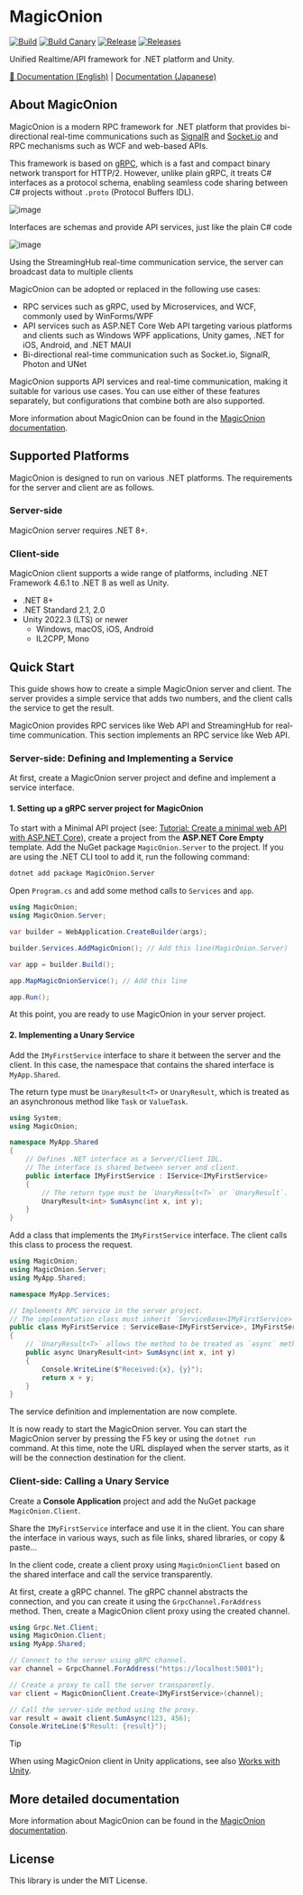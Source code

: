# MagicOnion
[![Build](https://github.com/Cysharp/MagicOnion/actions/workflows/build.yml/badge.svg)](https://github.com/Cysharp/MagicOnion/actions/workflows/build.yml) [![Build Canary](https://github.com/Cysharp/MagicOnion/actions/workflows/build-canary.yml/badge.svg)](https://github.com/Cysharp/MagicOnion/actions/workflows/build-canary.yml) [![Release](https://github.com/Cysharp/MagicOnion/actions/workflows/release.yml/badge.svg)](https://github.com/Cysharp/MagicOnion/actions/workflows/release.yml) [![Releases](https://img.shields.io/github/release/Cysharp/MagicOnion.svg)](https://github.com/Cysharp/MagicOnion/releases)

Unified Realtime/API framework for .NET platform and Unity.

[📖 Documentation (English)](https://cysharp.github.io/MagicOnion/) | [Documentation (Japanese)](https://cysharp.github.io/MagicOnion/ja/)

## About MagicOnion
MagicOnion is a modern RPC framework for .NET platform that provides bi-directional real-time communications such as [SignalR](https://github.com/aspnet/AspNetCore/tree/master/src/SignalR) and [Socket.io](https://socket.io/) and RPC mechanisms such as WCF and web-based APIs.

This framework is based on [gRPC](https://grpc.io/), which is a fast and compact binary network transport for HTTP/2. However, unlike plain gRPC, it treats C# interfaces as a protocol schema, enabling seamless code sharing between C# projects without `.proto` (Protocol Buffers IDL).

![image](https://user-images.githubusercontent.com/46207/50965239-c4fdb000-1514-11e9-8365-304c776ffd77.png)

Interfaces are schemas and provide API services, just like the plain C# code

![image](https://user-images.githubusercontent.com/46207/50965825-7bae6000-1516-11e9-9501-dc91582f4d1b.png)

Using the StreamingHub real-time communication service, the server can broadcast data to multiple clients

MagicOnion can be adopted or replaced in the following use cases:

- RPC services such as gRPC, used by Microservices, and WCF, commonly used by WinForms/WPF
- API services such as ASP.NET Core Web API targeting various platforms and clients such as Windows WPF applications, Unity games, .NET for iOS, Android, and .NET MAUI
- Bi-directional real-time communication such as Socket.io, SignalR, Photon and UNet

MagicOnion supports API services and real-time communication, making it suitable for various use cases. You can use either of these features separately, but configurations that combine both are also supported.

More information about MagicOnion can be found in the [MagicOnion documentation](https://cysharp.github.io/MagicOnion/).

## Supported Platforms

MagicOnion is designed to run on various .NET platforms. The requirements for the server and client are as follows.

### Server-side

MagicOnion server requires .NET 8+.

### Client-side

MagicOnion client supports a wide range of platforms, including .NET Framework 4.6.1 to .NET 8 as well as Unity.

- .NET 8+
- .NET Standard 2.1, 2.0
- Unity 2022.3 (LTS) or newer
    - Windows, macOS, iOS, Android
    - IL2CPP, Mono


## Quick Start
This guide shows how to create a simple MagicOnion server and client. The server provides a simple service that adds two numbers, and the client calls the service to get the result.

MagicOnion provides RPC services like Web API and StreamingHub for real-time communication. This section implements an RPC service like Web API.

### Server-side: Defining and Implementing a Service

At first, create a MagicOnion server project and define and implement a service interface.

#### 1. Setting up a gRPC server project for MagicOnion

To start with a Minimal API project (see: [Tutorial: Create a minimal web API with ASP.NET Core](https://learn.microsoft.com/en-us/aspnet/core/tutorials/min-web-api)), create a project from the **ASP.NET Core Empty** template. Add the NuGet package `MagicOnion.Server` to the project. If you are using the .NET CLI tool to add it, run the following command:

```bash
dotnet add package MagicOnion.Server
```

Open `Program.cs` and add some method calls to `Services` and `app`.

```csharp
using MagicOnion;
using MagicOnion.Server;

var builder = WebApplication.CreateBuilder(args);

builder.Services.AddMagicOnion(); // Add this line(MagicOnion.Server)

var app = builder.Build();

app.MapMagicOnionService(); // Add this line

app.Run();
```

At this point, you are ready to use MagicOnion in your server project.

#### 2. Implementing a Unary Service

Add the `IMyFirstService` interface to share it between the server and the client. In this case, the namespace that contains the shared interface is `MyApp.Shared`.

The return type must be `UnaryResult<T>` or `UnaryResult`, which is treated as an asynchronous method like `Task` or `ValueTask`.

```csharp
using System;
using MagicOnion;

namespace MyApp.Shared
{
    // Defines .NET interface as a Server/Client IDL.
    // The interface is shared between server and client.
    public interface IMyFirstService : IService<IMyFirstService>
    {
        // The return type must be `UnaryResult<T>` or `UnaryResult`.
        UnaryResult<int> SumAsync(int x, int y);
    }
}
```

Add a class that implements the `IMyFirstService` interface. The client calls this class to process the request.

```csharp
using MagicOnion;
using MagicOnion.Server;
using MyApp.Shared;

namespace MyApp.Services;

// Implements RPC service in the server project.
// The implementation class must inherit `ServiceBase<IMyFirstService>` and `IMyFirstService`
public class MyFirstService : ServiceBase<IMyFirstService>, IMyFirstService
{
    // `UnaryResult<T>` allows the method to be treated as `async` method.
    public async UnaryResult<int> SumAsync(int x, int y)
    {
        Console.WriteLine($"Received:{x}, {y}");
        return x + y;
    }
}
```

The service definition and implementation are now complete.

It is now ready to start the MagicOnion server. You can start the MagicOnion server by pressing the F5 key or using the `dotnet run` command. At this time, note the URL displayed when the server starts, as it will be the connection destination for the client.

### Client-side: Calling a Unary Service

Create a **Console Application** project and add the NuGet package `MagicOnion.Client`.


Share the `IMyFirstService` interface and use it in the client. You can share the interface in various ways, such as file links, shared libraries, or copy & paste...

In the client code, create a client proxy using `MagicOnionClient` based on the shared interface and call the service transparently.

At first, create a gRPC channel. The gRPC channel abstracts the connection, and you can create it using the `GrpcChannel.ForAddress` method. Then, create a MagicOnion client proxy using the created channel.

```csharp
using Grpc.Net.Client;
using MagicOnion.Client;
using MyApp.Shared;

// Connect to the server using gRPC channel.
var channel = GrpcChannel.ForAddress("https://localhost:5001");

// Create a proxy to call the server transparently.
var client = MagicOnionClient.Create<IMyFirstService>(channel);

// Call the server-side method using the proxy.
var result = await client.SumAsync(123, 456);
Console.WriteLine($"Result: {result}");
```

> [!TIP]
> When using MagicOnion client in Unity applications, see also [Works with Unity](https://cysharp.github.io/MagicOnion/installation/unity).

## More detailed documentation
More information about MagicOnion can be found in the [MagicOnion documentation](https://cysharp.github.io/MagicOnion/).

## License
This library is under the MIT License.
